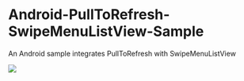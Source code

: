 # Android-PullToRefresh-SwipeMenuListView-Sample
An Android sample integrates PullToRefresh with SwipeMenuListView

![](http://img.my.csdn.net/uploads/201507/18/1437198762_1063.gif)
